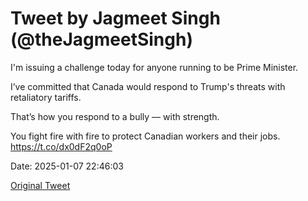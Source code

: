 # Tweet by Jagmeet Singh (@theJagmeetSingh)

I'm issuing a challenge today for anyone running to be Prime Minister.

I’ve committed that Canada would respond to Trump's threats with retaliatory tariffs.

That’s how you respond to a bully — with strength.

You fight fire with fire to protect Canadian workers and their jobs. https://t.co/dx0dF2q0oP

Date: 2025-01-07 22:46:03

[Original Tweet](https://x.com/theJagmeetSingh/status/1876762251060793804)
